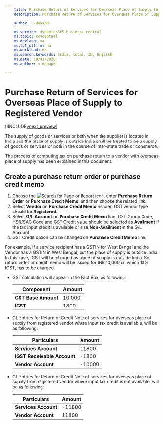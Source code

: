 ```yaml
---
    title: Purchase Return of Services for Overseas Place of Supply to Registered Vendor
    description: Purchase Return of Services for Overseas Place of Supply to Registered Vendor

    author: v-debapd

    ms.service: dynamics365-business-central
    ms.topic: conceptual
    ms.devlang: na
    ms.tgt_pltfrm: na
    ms.workload: na
    ms.search.keywords: India, local, IN, English
    ms.date: 10/01/2020
    ms.author: v-debapd

---
```

# Purchase Return of Services for Overseas Place of Supply to Registered Vendor

[!INCLUDE[vnext_preview](../../includes/vnext_preview.md)]

The supply of goods or services or both when the supplier is located in India and the place of supply is outside India shall be treated to be a supply of goods or services or both in the course of inter-state trade or commerce.

The process of computing tax on purchase return to a vendor with overseas place of supply has been explained in this document.

## Create a purchase return order or purchase credit memo

1. Choose the ![Search for Page or Report](image/search_small.png "Search for Page or Report icon") icon, enter **Purchase Return Order** or **Purchase Credit Memo**, and then choose the related link.
2. Select **Vendor** on **Purchase Credit Memo** header, GST vendor type should be **Registered**.
3. Select **G/L Account** on **Purchase Credit Memo** line. GST Group Code, HSN/SAC Code and GST Credit value should be selected as **Availment** if the tax input credit is available or else **Non-Availment** in the G/L Account. 
4. GST Credit option can be changed on **Purchase Credit Memo** line.

For example, if a service recipient has a GSTIN for West Bengal and the Vendor has a GSTIN in West Bengal, but the place of supply is outside India. In this case, IGST will be charged as place of supply is outside India. So, return order or credit memo will be issued for INR 10,000 on which 18% IGST, has to be charged.

- GST calculation will appear in the Fact Box, as following:
    
    |Component|Amount|
    |----------------------------------|---------------------------------------|  
    |**GST Base Amount**|10,000|  
    |**IGST**|1800|  

- GL Entries for Return or Credit Note of services for overseas place of supply from registered vendor where input tax credit is available, will be as following:

    |Particulars|Amount|
    |----------------------------------|---------------------------------------|  
    |**Services Account**|11800|  
    |**IGST Receivable Account**|-1800|  
    |**Vendor Account**|-10000|

- GL Entries for Return or Credit Note of services for overseas place of supply from registered vendor where input tax credit is not available, will be as following:

    |Particulars|Amount|
    |----------------------------------|---------------------------------------|  
    |**Services Account**|-11800|  
    |**Vendor Account**|11800|






































